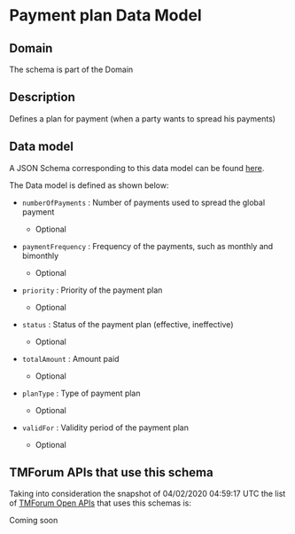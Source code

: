 # Payment plan Data Model

## Domain

The  schema is part of the  Domain

## Description

Defines a plan for payment (when a party wants to spread his payments)

## Data model

A JSON Schema corresponding to this data model can be found
[here](https://github.com/tmforum-rand/schemas/blob/candidates/Customer/PaymentPlan.schema.json).

The Data model is defined as shown below:

- `numberOfPayments` : Number of payments used to spread the global payment

  - Optional


- `paymentFrequency` : Frequency of the payments, such as monthly and bimonthly

  - Optional


- `priority` : Priority of the payment plan

  - Optional


- `status` : Status of the payment plan (effective, ineffective)

  - Optional


- `totalAmount` : Amount paid

  - Optional


- `planType` : Type of payment plan

  - Optional


- `validFor` : Validity period of the payment plan

  - Optional






## TMForum APIs that use this schema

Taking into consideration the snapshot of 04/02/2020 04:59:17 UTC the list of [TMForum Open APIs](https://www.tmforum.org/open-apis/) that uses this schemas is:

Coming soon